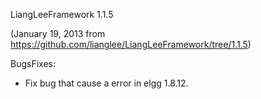 LiangLeeFramework 1.1.5

(January 19, 2013 from https://github.com/lianglee/LiangLeeFramework/tree/1.1.5)

BugsFixes:

* Fix bug that cause a error in elgg 1.8.12.




